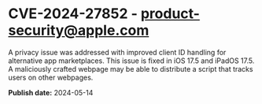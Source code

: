 # CVE-2024-27852 - product-security@apple.com

A privacy issue was addressed with improved client ID handling for alternative app marketplaces. This issue is fixed in iOS 17.5 and iPadOS 17.5. A maliciously crafted webpage may be able to distribute a script that tracks users on other webpages.

**Publish date:** 2024-05-14
